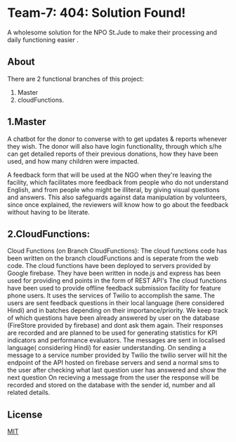 # Team-7: 404: Solution Found!

A wholesome solution for the NPO St.Jude to make their processing and daily functioning easier .

## About

There are 2 functional branches of this project:
1. Master
2. cloudFunctions.


## 1.Master

A chatbot for the donor to converse with to get updates & reports whenever they wish. 
The donor will also have login functionality, through which s/he can get detailed reports of their previous donations, how they have been used, and how many children were impacted.

A feedback form that will be used at the NGO when they're leaving the facility, which facilitates more feedback from people who do not understand English, and from people who might be illiteral, by giving visual questions and answers. This also safeguards against data manipulation by volunteers, since once explained, the reviewers will know how to go about the feedback without having to be literate.



## 2.CloudFunctions:
Cloud Functions (on Branch CloudFunctions):
The cloud functions code has been written on the branch cloudFunctions and is seperate from the web code.
The cloud functions have been deployed to servers provided by Google firebase.
They have been written in node.js and express has been used for providing end points in the form of REST API's 
The cloud functions have been used to provide offline feedback submission facility for feature phone users.
It uses the services of Twilio to accomplish the same.
The users are sent feedback questions in their local language (here considered Hindi) and in batches depending on their importance/priority. 
We keep track of which questions have been already answered by user on the database (FireStore provided by firebase) and dont ask them again.
Their responses are recorded and are planned to be used for generating statistics for KPI indicators and performance evaluators.
The messages are sent in localised language( considering Hindi) for easier understanding.
On sending a message to a service number provided by Twilio the twilio server will hit the endpoint of the API hosted on firebase servers and send a normal sms to the user after checking what last question user has answered and show the next question
On recieving a message from the user the response will be recorded and stored on the database with the sender id, number and all related details.

## License
[MIT](https://choosealicense.com/licenses/mit/)
